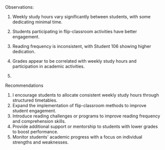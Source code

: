 Observations:

1. Weekly study hours vary significantly between students, with some dedicating minimal time.
2. Students participating in flip-classroom activities have better engagement.
3. Reading frequency is inconsistent, with Student 106 showing higher dedication.
4. Grades appear to be correlated with weekly study hours and participation in academic activities.

5. 
Recommendations

1. I encourage students to allocate consistent weekly study hours through structured timetables.
2. Expand the implementation of flip-classroom methods to improve student engagement.
3. Introduce reading challenges or programs to improve reading frequency and comprehension skills.
4. Provide additional support or mentorship to students with lower grades to boost performance.
5. Monitor students' academic progress with a focus on individual strengths and weaknesses.
   

